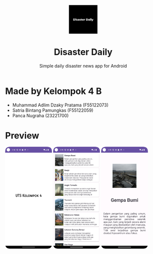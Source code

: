 <div align=center>
    <div><img src="app/src/main/ic_launcher-playstore.png" alt="disaster icon" height="92"></div>
    <div><h1 align="center">Disaster Daily</h1></div>
    <div>Simple daily disaster news app for Android</div>
    <br/>
</div>

# Made by Kelompok 4 B
- Muhammad Adlim Dzaky Pratama (F55122073)
- Satria Bintang Pamungkas (F55122059)
- Panca Nugraha (23221700)

# Preview
<p align=justify>
    <img width="30%" src="images/Splash.png" />
    <img width="30%" src="images/Main.png" />
    <img width="30%" src="images/About.png" />
</p>

